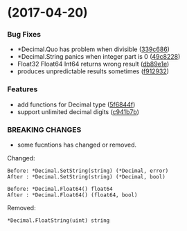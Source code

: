 <a name=""></a>
#  (2017-04-20)


### Bug Fixes

* *Decimal.Quo has problem when divisible ([339c686](https://github.com/Golang-Plus/math/commit/339c686))
* *Decimal.String panics when integer part is 0 ([49c8228](https://github.com/Golang-Plus/math/commit/49c8228))
* Float32 Float64 Int64 returns wrong result ([db89e1e](https://github.com/Golang-Plus/math/commit/db89e1e))
* produces unpredictable results sometimes ([f912932](https://github.com/Golang-Plus/math/commit/f912932))


### Features

* add functions for Decimal type ([5f6844f](https://github.com/Golang-Plus/math/commit/5f6844f))
* support unlimited decimal digits ([c941b7b](https://github.com/Golang-Plus/math/commit/c941b7b))


### BREAKING CHANGES

* some fucntions has changed or removed.

Changed:

    Before: *Decimal.SetString(string) (*Decimal, error)
    After : *Decimal.SetString(string) (*Decimal, bool)

    Before: *Decimal.Float64() float64
    After : *Decimal.Float64() (float64, bool)

Removed:

    *Decimal.FloatString(uint) string



